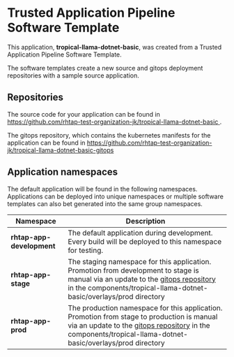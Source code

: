 # Trusted Application Pipeline Software Template

This application, **tropical-llama-dotnet-basic**, was created from a Trusted Application Pipeline Software Template.

The software templates create a new source and gitops deployment repositories with a sample source application. 

## Repositories

The source code for your application can be found in [https://github.com/rhtap-test-organization-jk/tropical-llama-dotnet-basic ](https://github.com/rhtap-test-organization-jk/tropical-llama-dotnet-basic ).
 
The gitops repository, which contains the kubernetes manifests for the application can be found in 
[https://github.com/rhtap-test-organization-jk/tropical-llama-dotnet-basic-gitops ](https://github.com/rhtap-test-organization-jk/tropical-llama-dotnet-basic-gitops ) 

## Application namespaces 

The default application will be found in the following namespaces. Applications can be deployed into unique namespaces or multiple software templates can also bet generated into the same group namespaces.  

|  Namespace   |  Description   |  
| -------- | -------- |   
| **rhtap-app-development** | The default application during development. Every build will be deployed to this namespace for testing. | 
| **rhtap-app-stage** | The staging namespace for this application. Promotion from development to stage is manual via an update to the [gitops repository](https://github.com/rhtap-test-organization-jk/tropical-llama-dotnet-basic-gitops ) in the components/tropical-llama-dotnet-basic/overlays/prod directory |  
| **rhtap-app-prod** | The production namespace for this application. Promotion from stage to production is manual via an update to the [gitops repository](https://github.com/rhtap-test-organization-jk/tropical-llama-dotnet-basic-gitops ) in the components/tropical-llama-dotnet-basic/overlays/prod directory | 